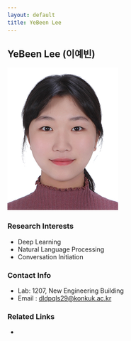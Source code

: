 ```yaml
---
layout: default
title: YeBeen Lee
---
```


## YeBeen Lee (이예빈)
![profile](../assets/img/profile/profile_yebeenlee.png)

### Research Interests
* Deep Learning
* Natural Language Processing
* Conversation Initiation

### Contact Info
* Lab: 1207, New Engineering Building
* Email : dldpqls29@konkuk.ac.kr

### Related Links
* 
